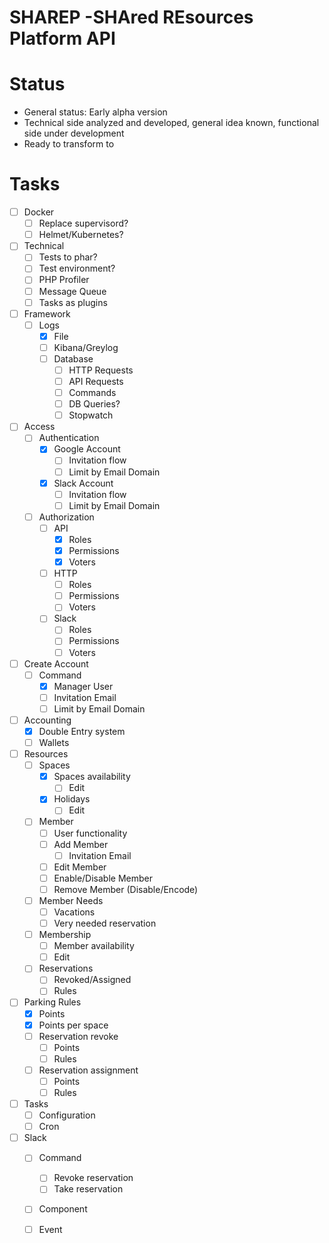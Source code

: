 # SHAREP -SHAred REsources Platform API

# Status
- General status: Early alpha version
- Technical side analyzed and developed, general idea known, functional side under development
- Ready to transform to 

# Tasks
- [ ] Docker
    - [ ] Replace supervisord?
    - [ ] Helmet/Kubernetes?

- [ ] Technical
    - [ ] Tests to phar?
    - [ ] Test environment?
    - [ ] PHP Profiler
    - [ ] Message Queue
    - [ ] Tasks as plugins

- [ ] Framework
    - [ ] Logs
        - [x] File
        - [ ] Kibana/Greylog
        - [ ] Database 
            - [ ] HTTP Requests
            - [ ] API Requests
            - [ ] Commands
            - [ ] DB Queries?
            - [ ] Stopwatch
             
- [ ] Access
    - [ ] Authentication 
        - [x] Google Account
            - [ ] Invitation flow
            - [ ] Limit by Email Domain
        - [x] Slack Account
            - [ ] Invitation flow
            - [ ] Limit by Email Domain
    - [ ] Authorization 
        - [ ] API
            - [x] Roles
            - [x] Permissions 
            - [x] Voters 
        - [ ] HTTP
            - [ ] Roles
            - [ ] Permissions 
            - [ ] Voters 
        - [ ] Slack
            - [ ] Roles
            - [ ] Permissions 
            - [ ] Voters 

- [ ] Create Account 
    - [ ] Command
        - [x] Manager User
        - [ ] Invitation Email
        - [ ] Limit by Email Domain
        
- [ ] Accounting
    - [x] Double Entry system
    - [ ] Wallets

- [ ] Resources    
    - [ ] Spaces
        - [x] Spaces availability
            - [ ] Edit
        - [x] Holidays
            - [ ] Edit
    - [ ] Member
        - [ ] User functionality
        - [ ] Add Member
            - [ ] Invitation Email
        - [ ] Edit Member
        - [ ] Enable/Disable Member
        - [ ] Remove Member (Disable/Encode)
    - [ ] Member Needs
        - [ ] Vacations
        - [ ] Very needed reservation
    - [ ] Membership
        - [ ] Member availability
        - [ ] Edit
    - [ ] Reservations
        - [ ] Revoked/Assigned
        - [ ] Rules

- [ ] Parking Rules
    - [x] Points    
    - [x] Points per space   
    - [ ] Reservation revoke    
        - [ ] Points    
        - [ ] Rules   
    - [ ] Reservation assignment    
        - [ ] Points    
        - [ ] Rules    
        
- [ ] Tasks
    - [ ] Configuration
    - [ ] Cron 

- [ ] Slack
    - [ ] Command
        - [ ] Revoke reservation
        - [ ] Take reservation
    - [ ] Component
    - [ ] Event
        
